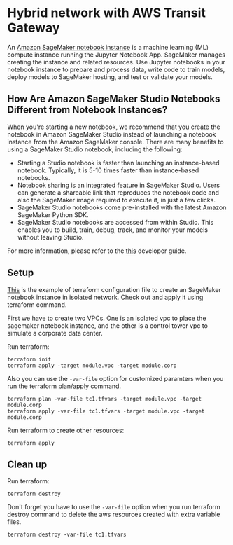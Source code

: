 # Hybrid network with AWS Transit Gateway
An [Amazon SageMaker notebook instance](https://docs.aws.amazon.com/sagemaker/latest/dg/nbi.html) is a machine learning (ML) compute instance running the Jupyter Notebook App. SageMaker manages creating the instance and related resources. Use Jupyter notebooks in your notebook instance to prepare and process data, write code to train models, deploy models to SageMaker hosting, and test or validate your models.

## How Are Amazon SageMaker Studio Notebooks Different from Notebook Instances?
When you're starting a new notebook, we recommend that you create the notebook in Amazon SageMaker Studio instead of launching a notebook instance from the Amazon SageMaker console. There are many benefits to using a SageMaker Studio notebook, including the following:
- Starting a Studio notebook is faster than launching an instance-based notebook. Typically, it is 5-10 times faster than instance-based notebooks. 
- Notebook sharing is an integrated feature in SageMaker Studio. Users can generate a shareable link that reproduces the notebook code and also the SageMaker image required to execute it, in just a few clicks.
- SageMaker Studio notebooks come pre-installed with the latest Amazon SageMaker Python SDK.
- SageMaker Studio notebooks are accessed from within Studio. This enables you to build, train, debug, track, and monitor your models without leaving Studio.

For more information, please refer to the [this](https://docs.aws.amazon.com/sagemaker/latest/dg/notebooks-comparison.html) developer guide.
 
## Setup
[This](https://github.com/Young-ook/terraform-aws-sagemaker/blob/main/examples/isolated-network/main.tf) is the example of terraform configuration file to create an SageMaker notebook instance in isolated network. Check out and apply it using terraform command.

First we have to create two VPCs. One is an isolated vpc to place the sagemaker notebook instance, and the other is a control tower vpc to simulate a corporate data center.

Run terraform:
```
terraform init
terraform apply -target module.vpc -target module.corp
```
Also you can use the `-var-file` option for customized paramters when you run the terraform plan/apply command.
```
terraform plan -var-file tc1.tfvars -target module.vpc -target module.corp
terraform apply -var-file tc1.tfvars -target module.vpc -target module.corp
```

Run terraform to create other resources:
```
terraform apply
```

## Clean up
Run terraform:
```
terraform destroy
```
Don't forget you have to use the `-var-file` option when you run terraform destroy command to delete the aws resources created with extra variable files.
```
terraform destroy -var-file tc1.tfvars
```
